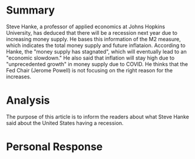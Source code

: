 # Summary
Steve Hanke, a professor of applied economics at Johns Hopkins University, has deduced that there will be a recession next year due to increasing money supply. He bases this information of the M2 measure, which indicates the total money supply and future inflataion. According to Hanke, the "money supply has stagnated", which will eventually lead to an "economic slowdown." He also said that inflation will stay high due to "unprecedented growth" in money supply due to COVID. He thinks that the Fed Chair (Jerome Powell) is not focusing on the right reason for the increases. 
# Analysis
The purpose of this article is to inform the readers about what Steve Hanke said about the United States having a recession. 
# Personal Response
